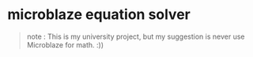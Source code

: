 # microblaze equation solver
> note : This is my university project, but my suggestion is never use Microblaze for math. :))
